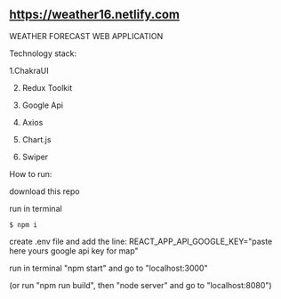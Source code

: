 ## https://weather16.netlify.com

WEATHER FORECAST WEB APPLICATION
 
Technology stack:

1.ChakraUI

2. Redux Toolkit

3. Google Api

4. Axios

5. Chart.js

6. Swiper


How to run:

download this repo

run in terminal 
```vim 
$ npm i
```

create .env file and add the line: REACT_APP_API_GOOGLE_KEY="paste here yours google api key for map"

run in terminal "npm start" and go to "localhost:3000"

(or run "npm run build", then "node server" and go to "localhost:8080")
